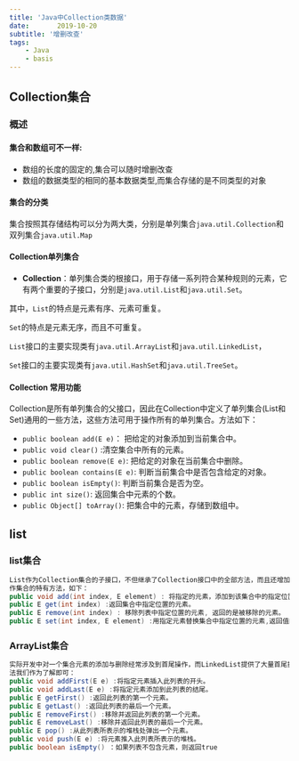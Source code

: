 ```yaml
---
title: 'Java中Collection类数据'
date:       2019-10-20
subtitle: '增删改查'
tags:
	- Java
	- basis
---
```



## Collection集合

### 概述

#### 集合和数组可不一样:

- 数组的长度的固定的,集合可以随时增删改查
- 数组的数据类型的相同的基本数据类型,而集合存储的是不同类型的对象

#### 集合的分类
集合按照其存储结构可以分为两大类，分别是单列集合`java.util.Collection`和双列集合`java.util.Map`

#### Collection单列集合
* **Collection**：单列集合类的根接口，用于存储一系列符合某种规则的元素，它有两个重要的子接口，分别是`java.util.List`和`java.util.Set`。

其中，`List`的特点是元素有序、元素可重复。

`Set`的特点是元素无序，而且不可重复。

`List`接口的主要实现类有`java.util.ArrayList`和`java.util.LinkedList`，

`Set`接口的主要实现类有`java.util.HashSet`和`java.util.TreeSet`。

#### Collection 常用功能

Collection是所有单列集合的父接口，因此在Collection中定义了单列集合(List和Set)通用的一些方法，这些方法可用于操作所有的单列集合。方法如下：

* `public boolean add(E e)`：  把给定的对象添加到当前集合中。
* `public void clear()` :清空集合中所有的元素。
* `public boolean remove(E e)`: 把给定的对象在当前集合中删除。
* `public boolean contains(E e)`: 判断当前集合中是否包含给定的对象。
* `public boolean isEmpty()`: 判断当前集合是否为空。
* `public int size()`: 返回集合中元素的个数。
* `public Object[] toArray()`: 把集合中的元素，存储到数组中。

## list
### list集合
```java
List作为Collection集合的子接口，不但继承了Collection接口中的全部方法，而且还增加了一些根据元素索引来操
作集合的特有方法，如下：
public void add(int index, E element) : 将指定的元素，添加到该集合中的指定位置上。
public E get(int index) :返回集合中指定位置的元素。
public E remove(int index) : 移除列表中指定位置的元素, 返回的是被移除的元素。
public E set(int index, E element) :用指定元素替换集合中指定位置的元素,返回值的更新前的元素。
```
### ArrayList集合
```java
实际开发中对一个集合元素的添加与删除经常涉及到首尾操作，而LinkedList提供了大量首尾操作的方法。这些方
法我们作为了解即可：
public void addFirst(E e) :将指定元素插入此列表的开头。
public void addLast(E e) :将指定元素添加到此列表的结尾。
public E getFirst() :返回此列表的第一个元素。
public E getLast() :返回此列表的最后一个元素。
public E removeFirst() :移除并返回此列表的第一个元素。
public E removeLast() :移除并返回此列表的最后一个元素。
public E pop() :从此列表所表示的堆栈处弹出一个元素。
public void push(E e) :将元素推入此列表所表示的堆栈。
public boolean isEmpty() ：如果列表不包含元素，则返回true
```

